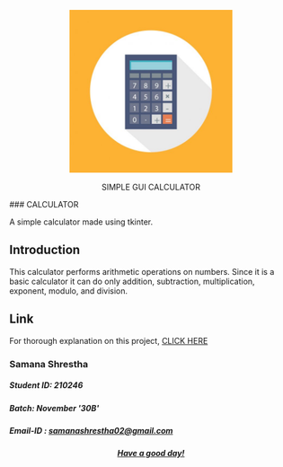
<p align="center"><img src="https://github.com/Samana19/CALCULATOR/blob/bfcf685cb37f03926774abb7855d74ad6b4dd2eb/depositphotos_57826571-stock-illustration-calculator-flat-concept-icon.jpg" width="290"></p>

<p align="center">SIMPLE GUI CALCULATOR</p>
### CALCULATOR

A simple calculator made using tkinter.

## Introduction

This calculator performs arithmetic operations on numbers. Since it is a basic calculator it can do only addition, subtraction, multiplication, exponent, modulo, and division.

## Link

For thorough explanation on this project, [CLICK HERE](https://youtu.be/pVisSXJ5nl8)

### Samana Shrestha
##### Student ID: 210246
##### Batch: November '30B'
##### Email-ID : samanashrestha02@gmail.com

<p align="center"><b><u><i> Have a good day! </i></u></b><p>
